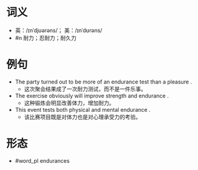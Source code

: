 # 词义
- 英：/ɪnˈdjʊərəns/； 美：/ɪnˈdʊrəns/
- #n 耐力；忍耐力；耐久力
# 例句
- The party turned out to be more of an endurance test than a pleasure .
	- 这次聚会结果成了一次耐力测试，而不是一件乐事。
- The exercise obviously will improve strength and endurance .
	- 这种锻炼会明显改善体力，增加耐力。
- This event tests both physical and mental endurance .
	- 该比赛项目既是对体力也是对心理承受力的考验。
# 形态
- #word_pl endurances
